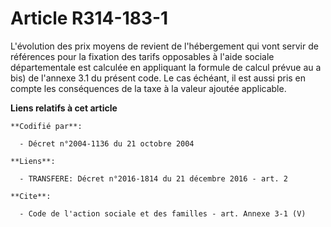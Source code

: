 # Article R314-183-1

L'évolution des prix moyens de revient de l'hébergement qui vont servir de références pour la fixation des tarifs opposables
à l'aide sociale départementale est calculée en appliquant la formule de calcul prévue au a bis) de l'annexe 3.1 du présent
code. Le cas échéant, il est aussi pris en compte les conséquences de la taxe à la valeur ajoutée applicable.

**Liens relatifs à cet article**

	**Codifié par**:

	  - Décret n°2004-1136 du 21 octobre 2004

	**Liens**:

	  - TRANSFERE: Décret n°2016-1814 du 21 décembre 2016 - art. 2

	**Cite**:

	  - Code de l'action sociale et des familles - art. Annexe 3-1 (V)
